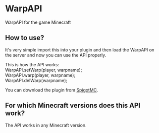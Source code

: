 # WarpAPI
WarpAPI for the game Minecraft

## How to use?

It's very simple import this into your plugin and then load the WarpAPI on the server and now you can use the API properly.

This is how the API works:<br/>
WarpAPI.setWarp(player, warpname);<br/>
WarpAPI.warp(player, warpname);<br/>
WarpAPI.delWarp(warpname);<br/>

You can download the plugin from [SpigotMC](https://www.spigotmc.org/resources/warpapi.70278/).

## For which Minecraft versions does this API work?

The API works in any Minecraft version.
